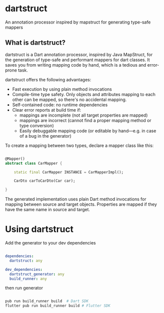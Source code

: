 # dartstruct
An annotation processor inspired by mapstruct for generating type-safe mappers

## What is dartstruct?

dartstruct is a Dart annotation processor, inspired by Java MapStruct, for the generation of type-safe and performant mappers for dart classes. It saves you from writing mapping code by hand, which is a tedious and error-prone task.


dartstruct offers the following advantages:

- Fast execution by using plain method invocations
- Compile-time type safety. Only objects and attributes mapping to each other can be mapped, so there's no accidental mapping.
- Self-contained code: no runtime dependencies
- Clear error reports at build time if:
  - mappings are incomplete (not all target properties are mapped)
  - mappings are incorrect (cannot find a proper mapping method or type conversion)
  - Easily debuggable mapping code (or editable by hand—e.g. in case of a bug in the generator)

To create a mapping between two types, declare a mapper class like this:

```dart

@Mapper()
abstract class CarMapper {

    static final CarMapper INSTANCE = CarMapperImpl();

    CarDto carToCarDto(Car car);

}

```

The generated implementation uses plain Dart method invocations for mapping between source and target objects. Properties are mapped if they have the same name in source and target.

# Using dartstruct

Add the generator to your dev dependencies

```yaml

dependencies:
  dartstruct: any

dev_dependencies:
  dartstruct_generator: any
  build_runner: any

```

then run generator

```bash

pub run build_runner build  # Dart SDK
flutter pub run build_runner build # Flutter SDK

 ```
